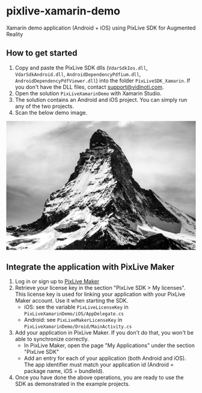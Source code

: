 # pixlive-xamarin-demo
Xamarin demo application (Android + iOS) using PixLive SDK for Augmented Reality

## How to get started

1. Copy and paste the PixLive SDK dlls (`VdarSdkIos.dll`, `VdarSdkAndroid.dll`, `AndroidDependencyPdfium.dll`, `AndroidDependencyPdfViewer.dll`) into the folder `PixLiveSDK_Xamarin`. If you don't have the DLL files, contact support@vidinoti.com.
2. Open the solution `PixLiveXamarinDemo` with Xamarin Studio.
3. The solution contains an Android and iOS project. You can simply run any of the two projects.
4. Scan the below demo image.

![Demo image](demo-image.jpg)

## Integrate the application with PixLive Maker

1. Log in or sign up to [PixLive Maker](https://armanager.vidinoti.com)
2. Retrieve your license key in the section "PixLive SDK > My licenses". This license key is used for linking your application with your PixLive Maker account. Use it when starting the SDK.
    - iOS: see the variable `PixLiveLicenseKey` in `PixLiveXamarinDemo/iOS/AppDelegate.cs`
    - Android: see `PixLiveMakerLicenseKey` in `PixLiveXamarinDemo/Droid/MainActivity.cs`
3. Add your application in PixLive Maker. If you don't do that, you won't be able to synchronize correctly.
    - In PixLive Maker, open the page "My Applications" under the section "PixLive SDK"
    - Add an entry for each of your application (both Android and iOS). The app identifier must match your application id (Android = package name, iOS = bundleId).
4. Once you have done the above operations, you are ready to use the SDK as demonstrated in the example projects.
